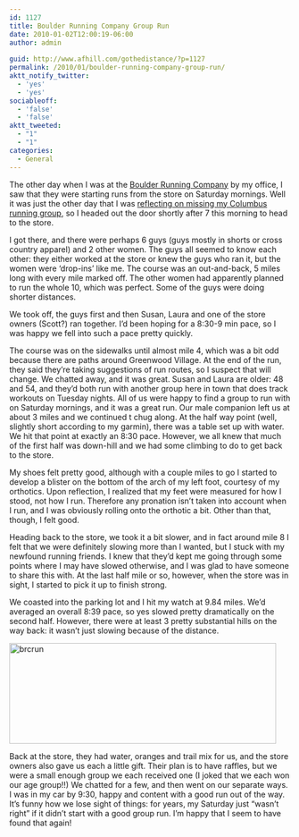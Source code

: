 ```yaml
---
id: 1127
title: Boulder Running Company Group Run
date: 2010-01-02T12:00:19-06:00
author: admin
 
guid: http://www.afhill.com/gothedistance/?p=1127
permalink: /2010/01/boulder-running-company-group-run/
aktt_notify_twitter:
  - 'yes'
  - 'yes'
sociableoff:
  - 'false'
  - 'false'
aktt_tweeted:
  - "1"
  - "1"
categories:
  - General
---
```

The other day when I was at the [Boulder Running Company](http://www.boulderrunningcompany.com/) by my office, I saw that they were starting runs from the store on Saturday mornings. Well it was just the other day that I was [reflecting on missing my Columbus running group](http://twitter.com/afhill262/status/7050975309), so I headed out the door shortly after 7 this morning to head to the store.

<!--more -->I got there, and there were perhaps 6 guys (guys mostly in shorts or cross country apparel) and 2 other women. The guys all seemed to know each other: they either worked at the store or knew the guys who ran it, but the women were &#8216;drop-ins&#8217; like me. The course was an out-and-back, 5 miles long with every mile marked off. The other women had apparently planned to run the whole 10, which was perfect. Some of the guys were doing shorter distances. 

We took off, the guys first and then Susan, Laura and one of the store owners (Scott?) ran together. I&#8217;d been hoping for a 8:30-9 min pace, so I was happy we fell into such a pace pretty quickly. 

The course was on the sidewalks until almost mile 4, which was a bit odd because there are paths around Greenwood Village. At the end of the run, they said they&#8217;re taking suggestions of run routes, so I suspect that will change. We chatted away, and it was great. Susan and Laura are older: 48 and 54, and they&#8217;d both run with another group here in town that does track workouts on Tuesday nights. All of us were happy to find a group to run with on Saturday mornings, and it was a great run. Our male companion left us at about 3 miles and we continued t chug along. At the half way point (well, slightly short according to my garmin), there was a table set up with water. We hit that point at exactly an 8:30 pace. However, we all knew that much of the first half was down-hill and we had some climbing to do to get back to the store. 

My shoes felt pretty good, although with a couple miles to go I started to develop a blister on the bottom of the arch of my left foot, courtesy of my orthotics. Upon reflection, I realized that my feet were measured for how I stood, not how I run. Therefore any pronation isn&#8217;t taken into account when I run, and I was obviously rolling onto the orthotic a bit. Other than that, though, I felt good. 

Heading back to the store, we took it a bit slower, and in fact around mile 8 I felt that we were definitely slowing more than I wanted, but I stuck with my newfound running friends. I knew that they&#8217;d kept me going through some points where I may have slowed otherwise, and I was glad to have someone to share this with. At the last half mile or so, however, when the store was in sight, I started to pick it up to finish strong. 

We coasted into the parking lot and I hit my watch at 9.84 miles. We&#8217;d averaged an overall 8:39 pace, so yes slowed pretty dramatically on the second half. However, there were at least 3 pretty substantial hills on the way back: it wasn&#8217;t just slowing because of the distance. 

<img src="http://www.afhill.com/gothedistance/wp-content/uploads/2010/01/brcrun.gif" alt="brcrun" title="brcrun" width="478" height="180" class="aligncenter size-full wp-image-1128" /> 

Back at the store, they had water, oranges and trail mix for us, and the store owners also gave us each a little gift. Their plan is to have raffles, but we were a small enough group we each received one (I joked that we each won our age group!!) We chatted for a few, and then went on our separate ways. I was in my car by 9:30, happy and content with a good run out of the way. It&#8217;s funny how we lose sight of things: for years, my Saturday just &#8220;wasn&#8217;t right&#8221; if it didn&#8217;t start with a good group run. I&#8217;m happy that I seem to have found that again!